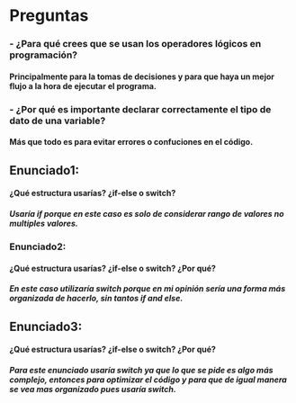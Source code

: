 # Preguntas
### - ¿Para qué crees que se usan los operadores lógicos en programación?
#### Principalmente para la tomas de decisiones y para que haya un mejor flujo a la hora de ejecutar el programa. 

### -  ¿Por qué es importante declarar correctamente el tipo de dato de una variable?
#### Más que todo es para evitar errores o confuciones en el código.

## Enunciado1:
#### ¿Qué estructura usarías? ¿if-else o switch? 
##### Usaría if porque en este caso es solo de considerar rango de valores no multiples valores.

### Enunciado2:
#### ¿Qué estructura usarías? ¿if-else o switch? ¿Por qué?
##### En este caso utilizaría switch porque en mi opinión sería una forma más organizada de hacerlo, sin tantos if and else.

## Enunciado3: 
#### ¿Qué estructura usarías? ¿if-else o switch? ¿Por qué?
##### Para este enunciado usaría switch ya que lo que se pide es algo más complejo, entonces para optimizar el código y para que de igual manera se vea mas organizado pues usaría switch.
